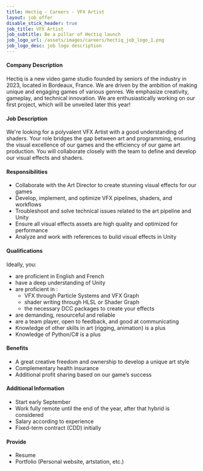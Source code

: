 ```yaml
---
title: Hectiq - Careers - VFX Artist
layout: job_offer
disable_stick_header: true
job_title: VFX Artist
job_subtitle: Be a pillar of Hectiq launch 
job_logo_url: /assets/images/careers/hectiq_job_logo_1.png
job_logo_desc: job logo description
---
```


#### **Company Description**
Hectiq is a new video game studio founded by seniors of the industry in 2023, located in Bordeaux, France.
We are driven by the ambition of making unique and engaging games of various genres. We emphasize creativity, gameplay, and technical innovation.
We are enthusiastically working on our first project, which will be unveiled later this year!
#### **Job Description**
We're looking for a polyvalent VFX Artist with a good understanding of shaders. Your role bridges the gap between art and programming, ensuring the visual excellence of our games and the efficiency of our game art production. You will collaborate closely with the team to define and develop our visual effects and shaders. 
#### **Responsibilities**
- Collaborate with the Art Director to create stunning visual effects for our games
- Develop, implement, and optimize VFX pipelines, shaders, and workflows
- Troubleshoot and solve technical issues related to the art pipeline and Unity
- Ensure all visual effects assets are high quality and optimized for performance
- Analyze and work with references to build visual effects in Unity

#### **Qualifications**
Ideally, you: 
- are proficient in English and French
- have a deep understanding of Unity
- are proficient in :
    - VFX through Particle Systems and VFX Graph
    - shader writing through HLSL or Shader Graph
    - the necessary DCC packages to create your effects
- are demanding, resourceful and reliable
- are a team player, open to feedback, and good at communicating
- Knowledge of other skills in art (rigging, animation) is a plus
- Knowledge of Python/C# is a plus

#### **Benefits**
- A great creative freedom and ownership to develop a unique art style
- Complementary health insurance
- Additional profit sharing based on our game’s success

#### **Additional Information**
- Start early September
- Work fully remote until the end of the year, after that hybrid is considered
- Salary according to experience
- Fixed-term contract (CDD) initially


#### **Provide**
- Resume
- Portfolio (Personal website, artstation, etc.)